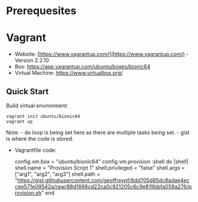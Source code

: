# Prerequesites 

# Vagrant

- Website: [https://www.vagrantup.com/](https://www.vagrantup.com/) -  Version 2.2.10
- Box: https://app.vagrantup.com/ubuntu/boxes/bionic64
- Virtual Machine: https://www.virtualbox.org/


## Quick Start

Build virtual environment:

    vagrant init ubuntu/bionic64
    vagrant up


Note: - do loop is being set here as there are multiple tasks being set.
      - gist is where the code is stored.
      
- Vagrantfile code:

  config.vm.box = "ubuntu/bionic64"
  config.vm.provision :shell do |shell|
    shell.name = "Provision Script 1"
    shell.privileged = "false"
    shell.args = ["arg1", "arg2", "arg3"]
    shell.path = "https://gist.githubusercontent.com/geoffreypf/6dd705d85dc8adae4eccee571e09542a/raw/88d1666cd22ca0c921205c6c9e819bbfa058a276/provision.sh"
  end
